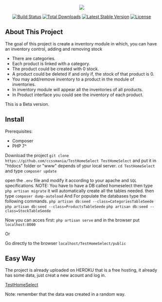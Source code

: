 <p align="center"><img src="https://laravel.com/assets/img/components/logo-laravel.svg"></p>

<p align="center">
<a href="https://travis-ci.org/laravel/framework"><img src="https://travis-ci.org/laravel/framework.svg" alt="Build Status"></a>
<a href="https://packagist.org/packages/laravel/framework"><img src="https://poser.pugx.org/laravel/framework/d/total.svg" alt="Total Downloads"></a>
<a href="https://packagist.org/packages/laravel/framework"><img src="https://poser.pugx.org/laravel/framework/v/stable.svg" alt="Latest Stable Version"></a>
<a href="https://packagist.org/packages/laravel/framework"><img src="https://poser.pugx.org/laravel/framework/license.svg" alt="License"></a>
</p>

## About This Project

The goal of this project is create a inventory module in which, you can have an inventory control, adding and removing stock 

- There are categories.
- Each product is linked with a category.
- The product could be created with 0 stock.
- A product could be deleted if and only if, the stock of that product is 0.
- You may add/remove inventory to a product in the module of inventories.
- In inventory module will appear all the inventories of all products.
- In Product interface you could see the inventory of each product.

This is a Beta version.

## Install
Prerequisites:
- Composer
- PHP 7^

Download the project `git clone https://github.com/ccssmania/TestHomeSelect TestHomeSelect` and put it in "htdocs" folder or "www" depends of ypur local server.
`cd TestHomeSelect`  and type
`composer update`

open the `.env` file and modify it according to your apache and `SQL` specifications.
NOTE: You have to have a DB called homeselect
then type
`php artisan migrate`  it will automatically create all the tables needed.
then type
`composer dump-autoload`
And For populate the databases type the following commands.
`php artisan db:seed --class=CategoriesTableSeede`
`php artisan db:seed --class=ProductsTableSeede`
`php artisan db:seed --class=StockTableSeede`

Now you can acces first:
`php artisan serve` and in the browser put `localhost:8000`

Or

Go directly to the browser `localhost/TestHomeSelect/public`

## Easy Way

The project is already uploaded on HEROKU that is a free hosting, it already has some data, just creat a new acount and log in.

[TestHomeSelect](http://salty-depths-77006.herokuapp.com/public/register)

Note: remember that the data was created in a random way.

